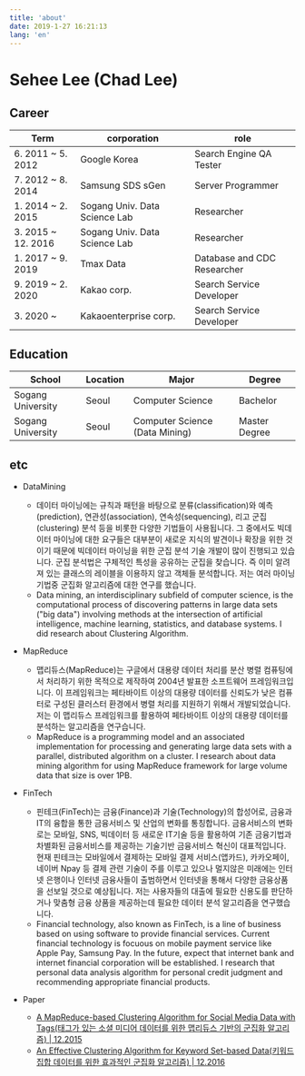 ```yaml
---
title: 'about'
date: 2019-1-27 16:21:13
lang: 'en'
---
```


# Sehee Lee (Chad Lee)
## Career
Term | corporation | role
--- | --- | ---
6. 2011 ~ 5. 2012 | Google Korea | Search Engine QA Tester
7. 2012 ~ 8. 2014 | Samsung SDS sGen | Server Programmer
1. 2014 ~ 2. 2015 | Sogang Univ. Data Science Lab | Researcher
3. 2015 ~ 12. 2016 | Sogang Univ. Data Science Lab | Researcher
1. 2017 ~ 9. 2019 | Tmax Data | Database and CDC Researcher
9. 2019 ~ 2. 2020 | Kakao corp. | Search Service Developer
3. 2020 ~  | Kakaoenterprise corp. | Search Service Developer


## Education
School | Location | Major | Degree
--- | --- | --- | ---
Sogang University | Seoul | Computer Science | Bachelor
Sogang University | Seoul | Computer Science (Data Mining) | Master Degree

## etc
* DataMining
    * 데이터 마이닝에는 규칙과 패턴을 바탕으로 분류(classification)와 예측(prediction), 연관성(association), 연속성(sequencing), 
    리고 군집(clustering) 분석 등을 비롯한 다양한 기법들이 사용됩니다. 
    그 중에서도 빅데이터 마이닝에 대한 요구들은 대부분이 새로운 지식의 발견이나 확장을 위한 것이기 때문에 빅데이터 마이닝을 위한 군집 분석 기술 개발이 많이 진행되고 있습니다. 
    군집 분석법은 구체적인 특성을 공유하는 군집을 찾습니다. 즉 이미 알려져 있는 클래스의 레이블을 이용하지 않고 객체들 분석합니다. 
    저는 여러 마이닝 기법중 군집화 알고리즘에 대한 연구를 했습니다.
    * Data mining, an interdisciplinary subfield of computer science, is the computational process of discovering patterns 
    in large data sets ("big data") involving methods at the intersection of artificial intelligence, 
    machine learning, statistics, and database systems. I did research about Clustering Algorithm.
    
* MapReduce
    * 맵리듀스(MapReduce)는 구글에서 대용량 데이터 처리를 분산 병렬 컴퓨팅에서 처리하기 위한 목적으로 제작하여 2004년 발표한 소프트웨어 프레임워크입니다. 
    이 프레임워크는 페타바이트 이상의 대용량 데이터를 신뢰도가 낮은 컴퓨터로 구성된 클러스터 환경에서 병렬 처리를 지원하기 위해서 개발되었습니다. 
    저는 이 맵리듀스 프레임워크를 활용하여 페타바이트 이상의 대용량 데이터를 분석하는 알고리즘을 연구습니다.
    * MapReduce is a programming model and an associated implementation for processing and generating large data sets 
    with a parallel, distributed algorithm on a cluster. 
    I research about data mining algorithm for using MapReduce framework for large volume data that size is over 1PB.
    
* FinTech
    * 핀테크(FinTech)는 금융(Finance)과 기술(Technology)의 합성어로, 금융과 IT의 융합을 통한 금융서비스 및 산업의 변화를 통칭합니다. 
    금융서비스의 변화로는 모바일, SNS, 빅데이터 등 새로운 IT기술 등을 활용하여 기존 금융기법과 차별화된 금융서비스를 제공하는 기술기반 금융서비스 혁신이 대표적입니다. 
    현재 핀테크는 모바일에서 결제하는 모바일 결제 서비스(앱카드), 카카오페이, 네이버 Npay 등 결제 관련 기술이 주를 이루고 있으나 
    멀지않은 미래에는 인터넷 은행이나 인터넷 금융사들이 출범하면서 인터넷을 통해서 다양한 금융상품을 선보일 것으로 예상됩니다. 
    저는 사용자들의 대출에 필요한 신용도를 판단하거나 맞춤형 금융 상품을 제공하는데 필요한 데이터 분석 알고리즘을 연구했습니다.
    * Financial technology, also known as FinTech, is a line of business based on using software to provide financial services. 
    Current financial technology is focuous on mobile payment service like Apple Pay, Samsung Pay. 
    In the future, expect that internet bank and internet financial corporation will be established. 
    I research that personal data analysis algorithm for personal credit judgment and recommending appropriate financial products.
    
* Paper
    * [A MapReduce-based Clustering Algorithm for Social Media Data with Tags(태그가 있는 소셜 미디어 데이터를 위한 맵리듀스 기반의 군집화 알고리즘) | 12.2015](./A_MapReduce-based_Clustering_Algorithm_for_Social_Media_Data_with_Tags.pdf)
    * [An Effective Clustering Algorithm for Keyword Set-based Data(키워드 집합 데이터를 위한 효과적인 군집화 알고리즘) | 12.2016](./An_Effective_Clustering_Algorithm_for_Keyword_Set-based_Data.pdf)

